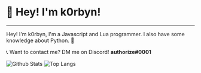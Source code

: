 # 👋 Hey! I'm k0rbyn!

------

Hey! I'm k0rbyn, I'm a Javascript and Lua programmer. I also have some knowledge about Python. 🔨

📞 Want to contact me? DM me on Discord! **authorize#0001**

![Github Stats](https://github-readme-stats.vercel.app/api?username=aemmadi&count_private=true&show_icons=true&include_all_commits=true)
![Top Langs](https://github-readme-stats.vercel.app/api/top-langs/?username=aemmadi&hide=TeX&layout=compact)
